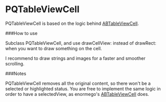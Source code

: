 PQTableViewCell
===============

PQTableViewCell is based on the logic behind [ABTableViewCell](https://github.com/enormego/ABTableViewCell/tree/4e9861651b827d5e4716e56c870a52a0c3ab2027). 

###How to use

Subclass PQTableViewCell, and use drawCellView: instead of drawRect: when you want to draw something on the cell.

I recommend to draw strings and images for a faster and smoother scrolling.

###Notes

PQTableViewCell removes all the original content, so there won't be a selected or highlighted status. You are free to implement the same logic in order to have a selectedView, as enormego's [ABTableViewCell](https://github.com/enormego/ABTableViewCell) does.
